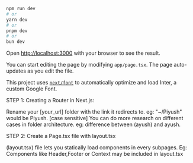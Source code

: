 ```bash
npm run dev
# or
yarn dev
# or
pnpm dev
# or
bun dev
```

Open [http://localhost:3000](http://localhost:3000) with your browser to see the result.

You can start editing the page by modifying `app/page.tsx`. The page auto-updates as you edit the file.

This project uses [`next/font`](https://nextjs.org/docs/basic-features/font-optimization) to automatically optimize and load Inter, a custom Google Font.




STEP 1:
Creating a Router in Next.js:

Rename your [your_url] folder with the link it redirects to. eg: "~/Piyush" would be Piyush. [case sensitive]
You can do more research on different cases in folder architecture. eg: difference between (ayush) and ayush.



STEP 2:
Create a Page.tsx file with layout.tsx

(layout.tsx) file lets you statically load components in every subpages. Eg: Components like Header,Footer or Context may be included in layout.tsx

